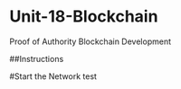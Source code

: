 # Unit-18-Blockchain
Proof of Authority Blockchain Development

##Instructions

#Start the Network
  test
